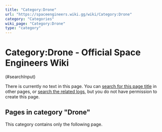 ```yaml
---
title: "Category:Drone"
url: "https://spaceengineers.wiki.gg/wiki/Category:Drone"
category: "Categories"
wiki_page: "Category:Drone"
type: "category"
---
```


# Category:Drone - Official Space Engineers Wiki

(#searchInput)

There is currently no text in this page. You can [search for this page title](https://spaceengineers.wiki.gg/wiki/Special:Search/Drone "Special:Search/Drone") in other pages, or [search the related logs](https://spaceengineers.wiki.gg/wiki/Special:Log?page=Category:Drone), but you do not have permission to create this page.

## Pages in category "Drone"

This category contains only the following page.